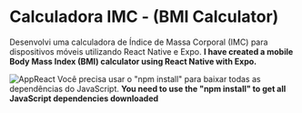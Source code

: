 # Calculadora IMC - (BMI Calculator)
Desenvolvi uma calculadora de Índice de Massa Corporal (IMC) para dispositivos móveis utilizando React Native e Expo.
**I have created a mobile Body Mass Index (BMI) calculator using React Native with Expo.**

![AppReact](https://github.com/Arthur-byte-code/ReactNative-bmiCalculator-/assets/152222113/894f89ac-a610-4813-9ba8-83a8bc118b09)
Você precisa usar o "npm install" para baixar todas as dependências do JavaScript.
**You need to use the "npm install" to get all JavaScript dependencies downloaded** 
